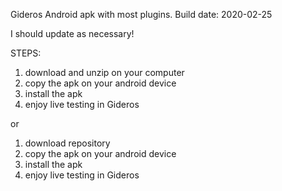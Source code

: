 Gideros Android apk with most plugins.
Build date: 2020-02-25

I should update as necessary!

STEPS:
1. download and unzip on your computer
2. copy the apk on your android device
3. install the apk
4. enjoy live testing in Gideros
 
or
1. download repository
2. copy the apk on your android device
3. install the apk
4. enjoy live testing in Gideros
